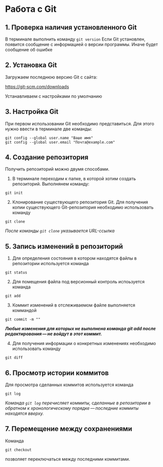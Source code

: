 # Работа с Git
## 1. Проверка наличия установленного Git
В терминале выполнить команду `git version`
Если  Git установлен, появится сообщение с информацией о версии программы. Иначе будет сообщение об ошибке
## 2. Установка Git
Загружаем последнюю версию Git с сайта:

https://git-scm.com/downloads

Устанавливаем с настройками по умолчанию
## 3. Настройка Git
При первом использовании Git необходимо представиться. Для этого нужно ввести в терминале две команды: 
```
git config --global user.name "Ваше имя"
git config --global user.email "Почта@example.com" 
```
## 4. Создание репозитория
Получить репозиторий можно двумя способами.
1. В терминале переходим к папке, в которой хотим создать репозиторий. Выполнянем команду:
```
git init
```

2. Клонирование существующего репозитория Git.
Для получения копии существующего Git-репозитория необходимо использовать команду 
```
git clone
```
*После команды `git clone` указывается URL-ссылка*
## 5. Запись изменений в репозиторий
1. Для определения состояния в котором находятся файлы в репозитории используется команда
```
git status
```
2. Для помещения файла под версионный контроль испоьзуется команда
```
git add
```
3. Коммит изменений в отслеживаемом файле выполняется коммандой
```
git commit -m ""
```
***Любые изменения  для которых  не выполнена команда git add после редактирования — не войдут в этот коммит.***

4. Для получения информации о конкретных изменениях необходимо использовать команду
```
git diff
```
## 6. Просмотр истории коммитов
Для просмотра сделанных коммитов используется команда
```
git log
```
*Команда `git log` перечисляет коммиты, сделанные в репозитории в обратном к хронологическому порядке — последние коммиты находятся вверху.*
## 7. Перемещение между сохранениями
Команда 
```
git checkout
```
позволяет переключаться между последними коммитами.


